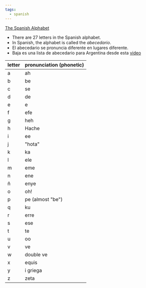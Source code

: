 ```yaml
---
tags:
  - spanish
---
```


[The Spanish Alphabet](https://www.spanishdict.com/guide/the-spanish-alphabet)

- There are 27 letters in the Spanish alphabet.
- In Spanish, the alphabet is called the *abecedario*.
- El abecedario se pronuncia diferente en lugares diferente.
- Baja es una lista de abecedario para Argentina desde esta [video](https://www.youtube.com/watch?v=Xhj6PNqiu-8)

| letter | pronunciation (phonetic) |
| ------ | ------------------------ |
| a      | ah                       |
| b      | be                       |
| c      | se                       |
| d      | de                       |
| e      | e                        |
| f      | efe                      |
| g      | heh                      |
| h      | Hache                    |
| i      | ee                       |
| j      | "hota"                   |
| k      | ka                       |
| l      | ele                      |
| m      | eme                      |
| n      | ene                      |
| ñ      | enye                     |
| o      | oh!                      |
| p      | pe    (almost "be")                     |
| q      | ku                       |
| r      | erre                     |
| s      | ese                      |
| t      | te                       |
| u      | oo                       |
| v      | ve                       |
| w      | double ve                 |
| x      | equis                    |
| y      | i griega                 |
| z      | zeta                     |
